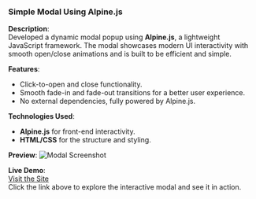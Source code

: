 ### **Simple Modal Using Alpine.js**

**Description**:  
Developed a dynamic modal popup using **Alpine.js**, a lightweight JavaScript framework. The modal showcases modern UI interactivity with smooth open/close animations and is built to be efficient and simple.

**Features**:
- Click-to-open and close functionality.
- Smooth fade-in and fade-out transitions for a better user experience.
- No external dependencies, fully powered by Alpine.js.

**Technologies Used**:
- **Alpine.js** for front-end interactivity.
- **HTML/CSS** for the structure and styling.
  
**Preview**:
![Modal Screenshot](https://github.com/Bilalben23/modal_using_Alpine.js/assets/129977156/cc41a88d-e517-477b-8049-0d011f73cd82)

**Live Demo**:  
[Visit the Site](https://bilalben23.github.io/modal_using_Alpine.js/)  
Click the link above to explore the interactive modal and see it in action.
